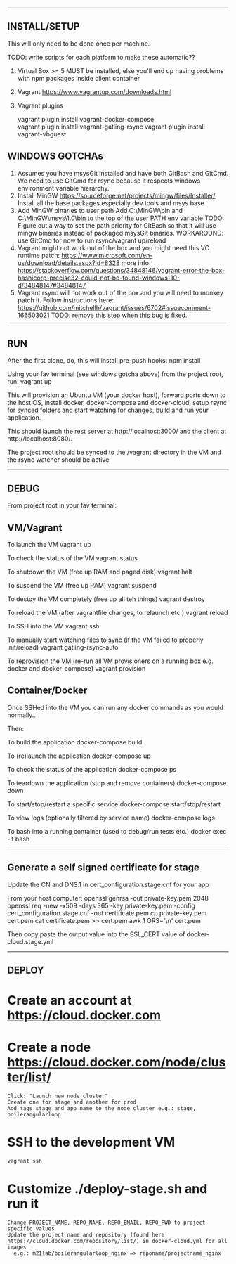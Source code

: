 -----------------------------------
INSTALL/SETUP
-----------------------------------

This will only need to be done once per machine.

TODO: write scripts for each platform to make these automatic??

1. Virtual Box >= 5 MUST be installed, else you'll end up having problems with npm packages inside client container

2. Vagrant
    https://www.vagrantup.com/downloads.html

3. Vagrant plugins

   vagrant plugin install vagrant-docker-compose    
   vagrant plugin install vagrant-gatling-rsync
   vagrant plugin install vagrant-vbguest



WINDOWS GOTCHAs
---------------

1. Assumes you have msysGit installed and have both GitBash and GitCmd. We need to use GitCmd for rsync because it respects windows environment 
    variable hierarchy.
2. Install MinGW
    https://sourceforge.net/projects/mingw/files/Installer/
    Install all the base packages especially dev tools and msys base
3. Add MinGW binaries to user path
    Add C:\MinGW\bin and C:\MinGW\msys\1.0\bin to the top of the user PATH env variable
    TODO: Figure out a way to set the path priority for GitBash so that it will use mingw binaries instead of packaged msysGit binaries. WORKAROUND: use GitCmd for now to run rsync/vagrant up/reload
4. Vagrant might not work out of the box and you might need this VC runtime patch:
    https://www.microsoft.com/en-us/download/details.aspx?id=8328
    more info: https://stackoverflow.com/questions/34848146/vagrant-error-the-box-hashicorp-precise32-could-not-be-found-windows-10-d/34848147#34848147
5. Vagrant rsync will not work out of the box and you will need to monkey patch it. 
    Follow instructions here:
    https://github.com/mitchellh/vagrant/issues/6702#issuecomment-166503021
    TODO: remove this step when this bug is fixed.


-----------------------------------
RUN
-----------------------------------

After the first clone, do, this will install pre-push hooks:
    npm install

Using your fav terminal (see windows gotcha above) from the project root, run:
    vagrant up

This will provision an Ubuntu VM (your docker host), forward ports down to the host OS, install docker, docker-compose
and docker-cloud, setup rsync for synced folders and start watching for changes, build and run your application.

This should launch the rest server at http://localhost:3000/ and the client at http://localhost:8080/.

The project root should be synced to the /vagrant directory in the VM and the rsync watcher should be active.

-----------------------------------
DEBUG
-----------------------------------

From project root in your fav terminal:

VM/Vagrant
----------

To launch the VM 
    vagrant up

To check the status of the VM
    vagrant status

To shutdown the VM (free up RAM and paged disk)
    vagrant halt

To suspend the VM (free up RAM)
    vagrant suspend

To destoy the VM completely (free up all teh things)
    vagrant destroy

To reload the VM (after vagrantfile changes, to relaunch etc.)
    vagrant reload

To SSH into the VM
    vagrant ssh

To manually start watching files to sync (if the VM failed to properly init/reload)
    vagrant gatling-rsync-auto

To reprovision the VM (re-run all VM provisioners on a running box e.g. docker and docker-compose)
    vagrant provision

Container/Docker
----------------

Once SSHed into the VM you can run any docker commands as you would normally..

Then:

To build the application
    docker-compose build

To (re)launch the application
    docker-compose up

To check the status of the application
    docker-compose ps

To teardown the application (stop and remove containers)
    docker-compose down

To start/stop/restart a specific service
    docker-compose start/stop/restart <service-name>

To view logs (optionally filtered by service name)
    docker-compose logs <service-name>

To bash into a running container (used to debug/run tests etc.)
    docker exec -it <container-name> bash

-----------------------------------
Generate a self signed certificate for stage
-----------------------------------

Update the CN and DNS.1 in cert_configuration.stage.cnf for your app

From your host computer:
    openssl genrsa -out private-key.pem 2048
    openssl req -new -x509 -days 365 -key private-key.pem -config cert_configuration.stage.cnf -out certificate.pem
    cp private-key.pem cert.pem
    cat certificate.pem >> cert.pem
    awk 1 ORS='\\n' cert.pem

Then copy paste the output value into the SSL_CERT value of docker-cloud.stage.yml


-----------------------------------
DEPLOY
-----------------------------------

# Create an account at https://cloud.docker.com

# Create a node https://cloud.docker.com/node/cluster/list/
    Click: "Launch new node cluster"
    Create one for stage and another for prod
    Add tags stage and app name to the node cluster e.g.: stage, boilerangularloop

# SSH to the development VM
    vagrant ssh

# Customize ./deploy-stage.sh and run it
    Change PROJECT_NAME, REPO_NAME, REPO_EMAIL, REPO_PWD to project specific values
    Update the project name and repository (found here https://cloud.docker.com/repository/list/) in docker-cloud.yml for all images
      e.g.: m21lab/boilerangularloop_nginx => reponame/projectname_nginx


